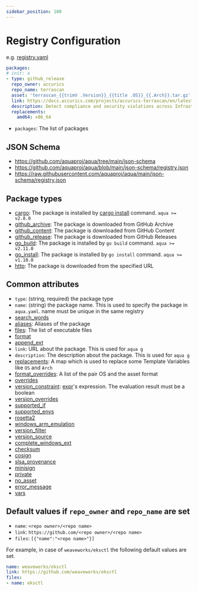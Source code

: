 ```yaml
---
sidebar_position: 100
---
```


# Registry Configuration

e.g. [registry.yaml](https://github.com/aquaproj/aqua-registry/blob/main/registry.yaml)

```yaml
packages:
# init: a
- type: github_release
  repo_owner: accurics
  repo_name: terrascan
  asset: 'terrascan_{{trimV .Version}}_{{title .OS}}_{{.Arch}}.tar.gz'
  link: https://docs.accurics.com/projects/accurics-terrascan/en/latest/
  description: Detect compliance and security violations across Infrastructure as Code to mitigate risk before provisioning cloud native infrastructure
  replacements:
    amd64: x86_64
```

* `packages`: The list of packages

## JSON Schema

* https://github.com/aquaproj/aqua/tree/main/json-schema
* https://github.com/aquaproj/aqua/blob/main/json-schema/registry.json
* https://raw.githubusercontent.com/aquaproj/aqua/main/json-schema/registry.json

## Package types

- [cargo](cargo-package.md): The package is installed by [cargo install](https://doc.rust-lang.org/cargo/commands/cargo-install.html) command. `aqua >= v2.8.0`
- [github_archive](github-archive-package.md): The package is downloaded from GitHub Archive
- [github_content](github-content-package.md): The package is downloaded from GitHub Content
- [github_release](github-release-package.md): The package is downloaded from GitHub Releases
- [go_build](go-build-package.md): The package is installed by `go build` command. `aqua >= v2.11.0`
- [go_install](go-install-package.md): The package is installed by `go install` command. `aqua >= v1.10.0`
- [http](http-package.md): The package is downloaded from the specified URL

## Common attributes

* `type`: (string, required) the package type
* `name`: (string) the package name. This is used to specify the package in `aqua.yaml`. name must be unique in the same registry
* [search_words](search-words.md)
* [aliases](aliases.md): Aliases of the package
* [files](files.md): The list of executable files
* [format](format.md)
* [append_ext](format.md)
* `link`: URL about the package. This is used for `aqua g`
* `description`: The description about the package. This is used for `aqua g`
* [replacements](replacements.md): A map which is used to replace some Template Variables like `OS` and `Arch`
* [format_overrides](format-overrides.md): A list of the pair OS and the asset format
* [overrides](overrides.md)
* [version_constraint](version-overrides.md): [expr](https://github.com/antonmedv/expr)'s expression. The evaluation result must be a boolean
* [version_overrides](version-overrides.md)
* [supported_if](supported-if.md)
* [supported_envs](supported-envs.md)
* [rosetta2](rosetta2.md)
* [windows_arm_emulation](windows_arm_emulation.md)
* [version_filter](version-filter.md)
* [version_source](version-source.md)
* [complete_windows_ext](complete-windows-ext.md)
* [checksum](/docs/reference/security/checksum)
* [cosign](cosign.md)
* [slsa_provenance](slsa-provenance.md)
* [minisign](minisign.md)
* [private](private.md)
* [no_asset](no_asset.md)
* [error_message](error_message.md)
* [vars](vars.md)

## Default values if `repo_owner` and `repo_name` are set

* `name`: `<repo owner>/<repo name>`
* `link`: `https://github.com/<repo owner>/<repo name>`
* `files`: `[{"name":"<repo name>"}]`

For example, in case of `weaveworks/eksctl` the following default values are set.

```yaml
name: weaveworks/eksctl
link: https://github.com/weaveworks/eksctl
files:
- name: eksctl
```
